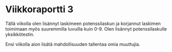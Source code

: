 # Viikkoraportti 3

Tällä viikolla olen lisännyt laskimeen potenssilaskun ja korjannut laskimen toimimaan myös suuremmilla luvuilla kuin 0-9. 
Olen lisännyt potenssilaskulle yksikkötestin.

Ensi viikolla aion lisätä mahdollisuuden tallentaa omia muuttujia.
